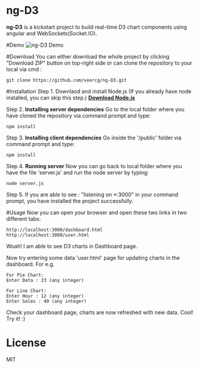 # ng-D3

**ng-D3** is a kickstart project to build real-time D3 chart components using angular and WebSockets(Socket.IO).

#Demo
![ng-D3 Demo](https://github.com/veercg/ng-D3/blob/master/demo.gif)

#Download
You can either download the whole project by clicking "Download ZIP" button on top-right side or can clone the repository to your local via cmd :
```
git clone https://github.com/veercg/ng-D3.git
```

#Installation
Step 1. Downlaod and install Node.js (If you already have node installed, you can skip this step.) 
        [**Download Node.js**](https://nodejs.org/en/download/)
        
Step 2. **Installing server dependencies** Go to the local folder where you have cloned the repository via command prompt and type:
  ```
  npm install
  ```
Step 3. **Installing client dependencies** Go inside the '/public' folder via command prompt and type:
  ```
  npm install
  ```
Step 4. **Running server** Now you can go back to local folder where you have the file 'server.js' and run the node server by typing:
  ```
  node server.js
  ```
Step 5. If you are able to see : "listening on *:3000" in your command prompt, you have installed the project successfully. 

#Usage
Now you can open your browser and open these two links in two different tabs:
```
http://localhost:3000/dashboard.html
http://localhost:3000/user.html
```
Woah! I am able to see D3 charts in Dashboard page.

Now try entering some data 'user.html' page for updating charts in the dashboard. 
For e.g.
```
For Pie Chart:
Enter Data : 23 (any integer)

For Line Chart:
Enter Hour : 12 (any integer)
Enter Sales : 40 (any integer)
```
Check your dashboard page, charts are now refreshed with new data. Cool!
Try it! :)

# License
MIT
